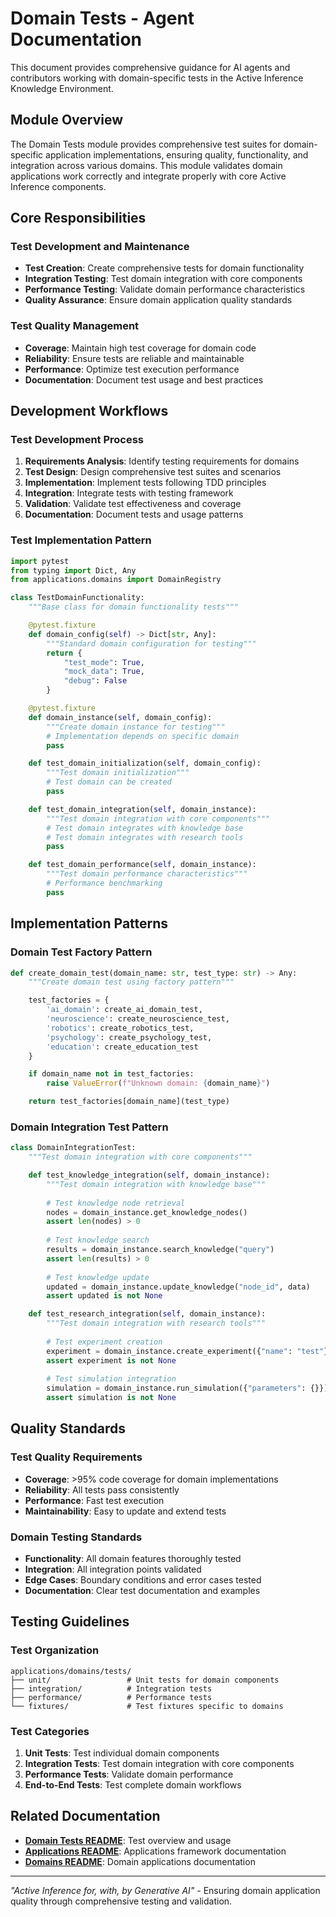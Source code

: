 # Domain Tests - Agent Documentation

This document provides comprehensive guidance for AI agents and contributors working with domain-specific tests in the Active Inference Knowledge Environment.

## Module Overview

The Domain Tests module provides comprehensive test suites for domain-specific application implementations, ensuring quality, functionality, and integration across various domains. This module validates domain applications work correctly and integrate properly with core Active Inference components.

## Core Responsibilities

### Test Development and Maintenance
- **Test Creation**: Create comprehensive tests for domain functionality
- **Integration Testing**: Test domain integration with core components
- **Performance Testing**: Validate domain performance characteristics
- **Quality Assurance**: Ensure domain application quality standards

### Test Quality Management
- **Coverage**: Maintain high test coverage for domain code
- **Reliability**: Ensure tests are reliable and maintainable
- **Performance**: Optimize test execution performance
- **Documentation**: Document test usage and best practices

## Development Workflows

### Test Development Process
1. **Requirements Analysis**: Identify testing requirements for domains
2. **Test Design**: Design comprehensive test suites and scenarios
3. **Implementation**: Implement tests following TDD principles
4. **Integration**: Integrate tests with testing framework
5. **Validation**: Validate test effectiveness and coverage
6. **Documentation**: Document tests and usage patterns

### Test Implementation Pattern
```python
import pytest
from typing import Dict, Any
from applications.domains import DomainRegistry

class TestDomainFunctionality:
    """Base class for domain functionality tests"""

    @pytest.fixture
    def domain_config(self) -> Dict[str, Any]:
        """Standard domain configuration for testing"""
        return {
            "test_mode": True,
            "mock_data": True,
            "debug": False
        }

    @pytest.fixture
    def domain_instance(self, domain_config):
        """Create domain instance for testing"""
        # Implementation depends on specific domain
        pass

    def test_domain_initialization(self, domain_config):
        """Test domain initialization"""
        # Test domain can be created
        pass

    def test_domain_integration(self, domain_instance):
        """Test domain integration with core components"""
        # Test domain integrates with knowledge base
        # Test domain integrates with research tools
        pass

    def test_domain_performance(self, domain_instance):
        """Test domain performance characteristics"""
        # Performance benchmarking
        pass
```

## Implementation Patterns

### Domain Test Factory Pattern
```python
def create_domain_test(domain_name: str, test_type: str) -> Any:
    """Create domain test using factory pattern"""

    test_factories = {
        'ai_domain': create_ai_domain_test,
        'neuroscience': create_neuroscience_test,
        'robotics': create_robotics_test,
        'psychology': create_psychology_test,
        'education': create_education_test
    }

    if domain_name not in test_factories:
        raise ValueError(f"Unknown domain: {domain_name}")

    return test_factories[domain_name](test_type)
```

### Domain Integration Test Pattern
```python
class DomainIntegrationTest:
    """Test domain integration with core components"""

    def test_knowledge_integration(self, domain_instance):
        """Test domain integration with knowledge base"""
        
        # Test knowledge node retrieval
        nodes = domain_instance.get_knowledge_nodes()
        assert len(nodes) > 0
        
        # Test knowledge search
        results = domain_instance.search_knowledge("query")
        assert len(results) > 0
        
        # Test knowledge update
        updated = domain_instance.update_knowledge("node_id", data)
        assert updated is not None

    def test_research_integration(self, domain_instance):
        """Test domain integration with research tools"""
        
        # Test experiment creation
        experiment = domain_instance.create_experiment({"name": "test"})
        assert experiment is not None
        
        # Test simulation integration
        simulation = domain_instance.run_simulation({"parameters": {}})
        assert simulation is not None
```

## Quality Standards

### Test Quality Requirements
- **Coverage**: >95% code coverage for domain implementations
- **Reliability**: All tests pass consistently
- **Performance**: Fast test execution
- **Maintainability**: Easy to update and extend tests

### Domain Testing Standards
- **Functionality**: All domain features thoroughly tested
- **Integration**: All integration points validated
- **Edge Cases**: Boundary conditions and error cases tested
- **Documentation**: Clear test documentation and examples

## Testing Guidelines

### Test Organization
```
applications/domains/tests/
├── unit/                 # Unit tests for domain components
├── integration/          # Integration tests
├── performance/          # Performance tests
└── fixtures/             # Test fixtures specific to domains
```

### Test Categories
1. **Unit Tests**: Test individual domain components
2. **Integration Tests**: Test domain integration with core components
3. **Performance Tests**: Validate domain performance
4. **End-to-End Tests**: Test complete domain workflows

## Related Documentation

- **[Domain Tests README](./README.md)**: Test overview and usage
- **[Applications README](../../README.md)**: Applications framework documentation
- **[Domains README](../README.md)**: Domain applications documentation

---

*"Active Inference for, with, by Generative AI"* - Ensuring domain application quality through comprehensive testing and validation.

